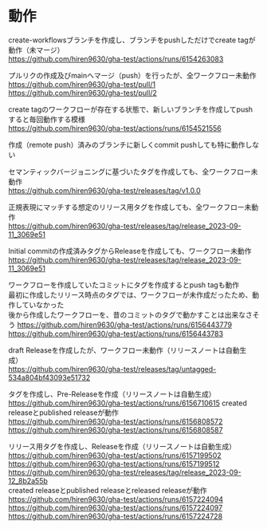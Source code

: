 # 動作

create-workflowsブランチを作成し、ブランチをpushしただけでcreate tagが動作（未マージ）  
<https://github.com/hiren9630/gha-test/actions/runs/6154263083>

プルリクの作成及びmainへマージ（push）を行ったが、全ワークフロー未動作  
<https://github.com/hiren9630/gha-test/pull/1>  
<https://github.com/hiren9630/gha-test/pull/2>

create tagのワークフローが存在する状態で、新しいブランチを作成してpushすると毎回動作する模様  
<https://github.com/hiren9630/gha-test/actions/runs/6154521556>

作成（remote push）済みのブランチに新しくcommit pushしても特に動作しない

セマンティックバージョニングに基づいたタグを作成しても、全ワークフロー未動作  
<https://github.com/hiren9630/gha-test/releases/tag/v1.0.0>

正規表現にマッチする想定のリリース用タグを作成しても、全ワークフロー未動作  
<https://github.com/hiren9630/gha-test/releases/tag/release_2023-09-11_3069e51>

Initial commitの作成済みタグからReleaseを作成しても、ワークフロー未動作  
<https://github.com/hiren9630/gha-test/releases/tag/release_2023-09-11_3069e51>

ワークフローを作成していたコミットにタグを作成するとpush tagも動作  
最初に作成したリリース時点のタグでは、ワークフローが未作成だったため、動作していなかった  
後から作成したワークフローを、昔のコミットのタグで動かすことは出来なさそう
<https://github.com/hiren9630/gha-test/actions/runs/6156443779>  
<https://github.com/hiren9630/gha-test/actions/runs/6156443783>

draft Releaseを作成したが、ワークフロー未動作（リリースノートは自動生成）  
<https://github.com/hiren9630/gha-test/releases/tag/untagged-534a804bf43093e51732>

タグを作成し、Pre-Releaseを作成（リリースノートは自動生成）  
<https://github.com/hiren9630/gha-test/actions/runs/6156710615>
created releaseとpublished releaseが動作  
<https://github.com/hiren9630/gha-test/actions/runs/6156808572>  
<https://github.com/hiren9630/gha-test/actions/runs/6156808587>

リリース用タグを作成し、Releaseを作成（リリースノートは自動生成）  
<https://github.com/hiren9630/gha-test/actions/runs/6157199502>  
<https://github.com/hiren9630/gha-test/actions/runs/6157199512>  
<https://github.com/hiren9630/gha-test/releases/tag/release_2023-09-12_8b2a55b>  
created releaseとpublished releaseとreleased releaseが動作  
<https://github.com/hiren9630/gha-test/actions/runs/6157224094>  
<https://github.com/hiren9630/gha-test/actions/runs/6157224097>  
<https://github.com/hiren9630/gha-test/actions/runs/6157224728>
